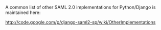 A common list of other SAML 2.0 implementations for Python/Django is maintained here:

http://code.google.com/p/django-saml2-sp/wiki/OtherImplementations